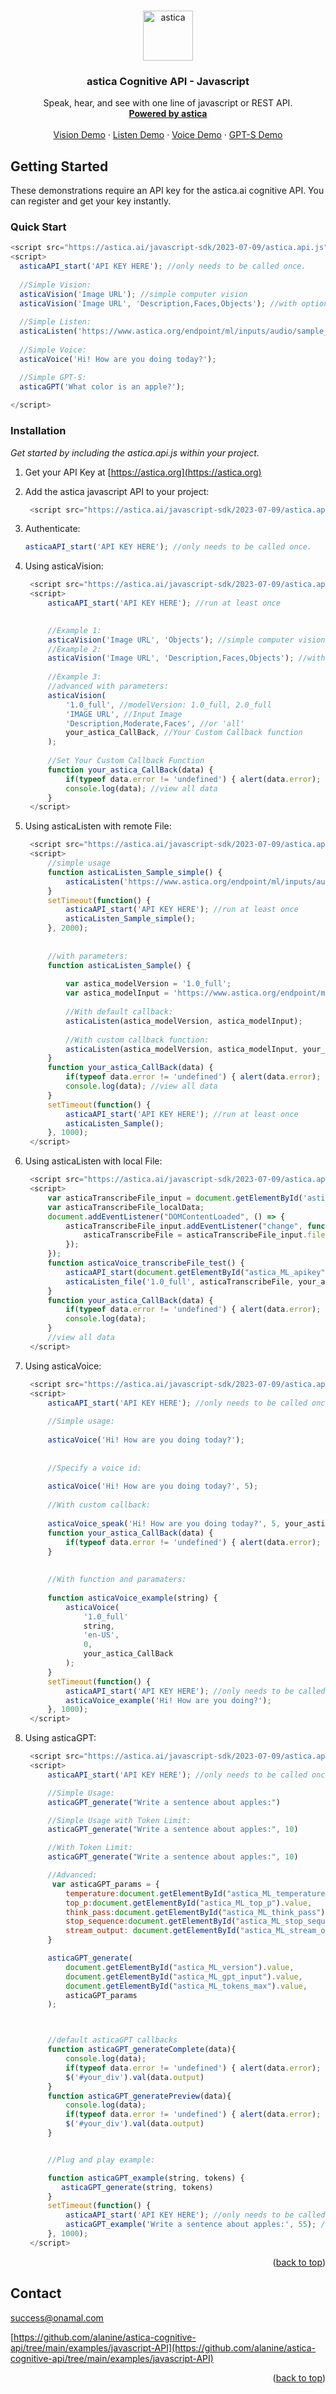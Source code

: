 <!-- Improved compatibility of back to top link: See: https://github.com/othneildrew/Best-README-Template/pull/73 -->
<a name="readme-top"></a>
<!--
*** Thanks for checking out the Best-README-Template. If you have a suggestion
*** that would make this better, please fork the repo and create a pull request
*** or simply open an issue with the tag "enhancement".
*** Don't forget to give the project a star!
*** Thanks again! Now go create something AMAZING! :D
-->



<!-- PROJECT SHIELDS -->
<!--
*** I'm using markdown "reference style" links for readability.
*** Reference links are enclosed in brackets [ ] instead of parentheses ( ).
*** See the bottom of this document for the declaration of the reference variables
*** for contributors-url, forks-url, etc. This is an optional, concise syntax you may use.
*** https://www.markdownguide.org/basic-syntax/#reference-style-links
-->


<!-- PROJECT LOGO -->
<br />
<div align="center">
  <a href="https://astica.org">
    <img src="asset/img/icon.png" alt="astica" width="80" height="80">
  </a>

  <h3 align="center">astica Cognitive API - Javascript</h3>

  <p align="center">
    Speak, hear, and see with one line of javascript or REST API.
    <br />
    <a href="https://astica.ai"><strong>Powered by astica</strong></a>
    <br />
    <br />
    <a href="https://astica.ai/vision/describe/?fr=git" title="asticaVision demo">Vision Demo</a>
    ·
    <a href="https://astica.ai/code-examples/javascript-API/asticaListen_sample.html" title="asticaListen demo">Listen Demo</a>
    ·
    <a href="https://astica.ai/code-examples/javascript-API/asticaVoice_sample.html" title="asticaVoice demo">Voice Demo</a>
    ·
    <a href="https://astica.ai/code-examples/javascript-API/asticaGPT_sample.html" title="asticaGPT demo">GPT-S Demo</a>
  </p>
</div>





<!-- GETTING STARTED -->
## Getting Started

These demonstrations require an API key for the astica.ai cognitive API. You can register and get your key instantly.

### Quick Start


  ```js
<script src="https://astica.ai/javascript-sdk/2023-07-09/astica.api.js"></script>
<script>
    asticaAPI_start('API KEY HERE'); //only needs to be called once.        
    
    //Simple Vision:      
    asticaVision('Image URL'); //simple computer vision  
    asticaVision('Image URL', 'Description,Faces,Objects'); //with options:
    
    //Simple Listen:      
    asticaListen('https://www.astica.org/endpoint/ml/inputs/audio/sample_1.wav'); 
    
    //Simple Voice:      
    asticaVoice('Hi! How are you doing today?');

    //Simple GPT-S:      
    asticaGPT('What color is an apple?');
    
</script>
  ```

### Installation

_Get started by including the astica.api.js within your project._

1. Get your API Key at [https://astica.org](https://astica.org)
2. Add the astica javascript API to your project:


   ```js
    <script src="https://astica.ai/javascript-sdk/2023-07-09/astica.api.js"></script>
   ```
   
3. Authenticate:


   ```js
   asticaAPI_start('API KEY HERE'); //only needs to be called once.      
   ```
   
4. Using asticaVision:



   ```js
    <script src="https://astica.ai/javascript-sdk/2023-07-09/astica.api.js"></script>
    <script>
        asticaAPI_start('API KEY HERE'); //run at least once    

       
        //Example 1:   
        asticaVision('Image URL', 'Objects'); //simple computer vision  
        //Example 2:   
        asticaVision('Image URL', 'Description,Faces,Objects'); //with options:
      
        //Example 3:      
        //advanced with parameters:
        asticaVision(
            '1.0_full', //modelVersion: 1.0_full, 2.0_full
            'IMAGE URL', //Input Image
            'Description,Moderate,Faces', //or 'all'
            your_astica_CallBack, //Your Custom Callback function
        ); 
        
        //Set Your Custom Callback Function 
        function your_astica_CallBack(data) {   
            if(typeof data.error != 'undefined') { alert(data.error); }         
            console.log(data); //view all data
        }	   
    </script>
   ```
   
5. Using asticaListen with remote File:


   ```js
    <script src="https://astica.ai/javascript-sdk/2023-07-09/astica.api.js"></script>
    <script>
        //simple usage
        function asticaListen_Sample_simple() {  
            asticaListen('https://www.astica.org/endpoint/ml/inputs/audio/sample_1.wav'); 
        }       
        setTimeout(function() { 
            asticaAPI_start('API KEY HERE'); //run at least once    
            asticaListen_Sample_simple();  
        }, 2000);
        
        
        //with parameters:
        function asticaListen_Sample() {  
            
            var astica_modelVersion = '1.0_full';
            var astica_modelInput = 'https://www.astica.org/endpoint/ml/inputs/audio/sample_1.wav';
         
            //With default callback:
            asticaListen(astica_modelVersion, astica_modelInput); 
            
            //With custom callback function:
            asticaListen(astica_modelVersion, astica_modelInput, your_astica_CallBack);          
        }    
        function your_astica_CallBack(data) {   
            if(typeof data.error != 'undefined') { alert(data.error); }         
            console.log(data); //view all data
        }	
        setTimeout(function() { 
            asticaAPI_start('API KEY HERE'); //run at least once    
            asticaListen_Sample(); 
        }, 1000);
    </script>
   ```
   
6. Using asticaListen with local File:


   ```js
    <script src="https://astica.ai/javascript-sdk/2023-07-09/astica.api.js"></script>
    <script>
        var asticaTranscribeFile_input = document.getElementById('astica_ML_voice_input');     
        var asticaTranscribeFile_localData;
        document.addEventListener("DOMContentLoaded", () => {                    
            asticaTranscribeFile_input.addEventListener("change", function () {
                asticaTranscribeFile = asticaTranscribeFile_input.files[0];
            });
        });
        function asticaVoice_transcribeFile_test() {
            asticaAPI_start(document.getElementById("astica_ML_apikey").value); //only needs to be called once.   
            asticaListen_file('1.0_full', asticaTranscribeFile, your_astica_CallBack);                
        } 
        function your_astica_CallBack(data) {     
            if(typeof data.error != 'undefined') { alert(data.error); return; }
            console.log(data);
        }	
        //view all data
    </script>


   ```
   
7. Using asticaVoice:


   ```js
    <script src="https://astica.ai/javascript-sdk/2023-07-09/astica.api.js"></script>
    <script>
        asticaAPI_start('API KEY HERE'); //only needs to be called once.        
        
        //Simple usage:  
        
        asticaVoice('Hi! How are you doing today?');
        
        
        //Specify a voice id:
        
        asticaVoice('Hi! How are you doing today?', 5);
        
        //With custom callback:
        
        asticaVoice_speak('Hi! How are you doing today?', 5, your_astica_CallBack);   
        function your_astica_CallBack(data) {     
            if(typeof data.error != 'undefined') { alert(data.error); return; }      
        }	
          
          
        //With function and paramaters:
        
        function asticaVoice_example(string) {
            asticaVoice(
                '1.0_full'
                string,
                'en-US', 
                0, 
                your_astica_CallBack
            );               
        } 
        setTimeout(function() { 
            asticaAPI_start('API KEY HERE'); //only needs to be called once.   
            asticaVoice_example('Hi! How are you doing?'); 
        }, 1000);
    </script>
   ```

7. Using asticaGPT:


   ```js
    <script src="https://astica.ai/javascript-sdk/2023-07-09/astica.api.js"></script>
    <script>
        asticaAPI_start('API KEY HERE'); //only needs to be called once.  

        //Simple Usage:
        asticaGPT_generate("Write a sentence about apples:")

        //Simple Usage with Token Limit:
        asticaGPT_generate("Write a sentence about apples:", 10)

        //With Token Limit:
        asticaGPT_generate("Write a sentence about apples:", 10)

        //Advanced:
         var asticaGPT_params = {
            temperature:document.getElementById("astica_ML_temperature").value,
            top_p:document.getElementById("astica_ML_top_p").value,
            think_pass:document.getElementById("astica_ML_think_pass").value,
            stop_sequence:document.getElementById("astica_ML_stop_sequence").value,
            stream_output: document.getElementById("astica_ML_stream_output").value
        }

        asticaGPT_generate(
            document.getElementById("astica_ML_version").value,
            document.getElementById("astica_ML_gpt_input").value,
            document.getElementById("astica_ML_tokens_max").value,
            asticaGPT_params
        );        



        //default asticaGPT callbacks
        function asticaGPT_generateComplete(data){
            console.log(data);
            if(typeof data.error != 'undefined') { alert(data.error); }     
            $('#your_div').val(data.output)
        }        
        function asticaGPT_generatePreview(data){   
            console.log(data);               
            if(typeof data.error != 'undefined') { alert(data.error); return; }     
            $('#your_div').val(data.output)                    
        }  


        //Plug and play example:

        function asticaGPT_example(string, tokens) {
           asticaGPT_generate(string, tokens) 
        } 
        setTimeout(function() { 
            asticaAPI_start('API KEY HERE'); //only needs to be called once.   
            asticaGPT_example('Write a sentence about apples:', 55); //max 55 tokens
        }, 1000);  
    </script>
   ```
      

<p align="right">(<a href="#readme-top">back to top</a>)</p>




<!-- CONTACT -->
## Contact

success@onamal.com

[https://github.com/alanine/astica-cognitive-api/tree/main/examples/javascript-API](https://github.com/alanine/astica-cognitive-api/tree/main/examples/javascript-API)

<p align="right">(<a href="#readme-top">back to top</a>)</p>



<!-- MARKDOWN LINKS & IMAGES -->
<!-- https://www.markdownguide.org/basic-syntax/#reference-style-links -->
[contributors-shield]: https://img.shields.io/github/contributors/othneildrew/Best-README-Template.svg?style=for-the-badge
[contributors-url]: https://github.com/othneildrew/Best-README-Template/graphs/contributors
[forks-shield]: https://img.shields.io/github/forks/othneildrew/Best-README-Template.svg?style=for-the-badge
[forks-url]: https://github.com/othneildrew/Best-README-Template/network/members
[stars-shield]: https://img.shields.io/github/stars/othneildrew/Best-README-Template.svg?style=for-the-badge
[stars-url]: https://github.com/othneildrew/Best-README-Template/stargazers
[issues-shield]: https://img.shields.io/github/issues/othneildrew/Best-README-Template.svg?style=for-the-badge
[issues-url]: https://github.com/othneildrew/Best-README-Template/issues
[license-shield]: https://img.shields.io/github/license/othneildrew/Best-README-Template.svg?style=for-the-badge
[license-url]: https://github.com/othneildrew/Best-README-Template/blob/master/LICENSE.txt
[linkedin-shield]: https://img.shields.io/badge/-LinkedIn-black.svg?style=for-the-badge&logo=linkedin&colorB=555
[linkedin-url]: https://linkedin.com/in/othneildrew
[product-screenshot]: images/screenshot.png
[Next.js]: https://img.shields.io/badge/next.js-000000?style=for-the-badge&logo=nextdotjs&logoColor=white
[Next-url]: https://nextjs.org/
[React.js]: https://img.shields.io/badge/React-20232A?style=for-the-badge&logo=react&logoColor=61DAFB
[React-url]: https://reactjs.org/
[Vue.js]: https://img.shields.io/badge/Vue.js-35495E?style=for-the-badge&logo=vuedotjs&logoColor=4FC08D
[Vue-url]: https://vuejs.org/
[Angular.io]: https://img.shields.io/badge/Angular-DD0031?style=for-the-badge&logo=angular&logoColor=white
[Angular-url]: https://angular.io/
[Svelte.dev]: https://img.shields.io/badge/Svelte-4A4A55?style=for-the-badge&logo=svelte&logoColor=FF3E00
[Svelte-url]: https://svelte.dev/
[Laravel.com]: https://img.shields.io/badge/Laravel-FF2D20?style=for-the-badge&logo=laravel&logoColor=white
[Laravel-url]: https://laravel.com
[Bootstrap.com]: https://img.shields.io/badge/Bootstrap-563D7C?style=for-the-badge&logo=bootstrap&logoColor=white
[Bootstrap-url]: https://getbootstrap.com
[JQuery.com]: https://img.shields.io/badge/jQuery-0769AD?style=for-the-badge&logo=jquery&logoColor=white
[JQuery-url]: https://jquery.com 
